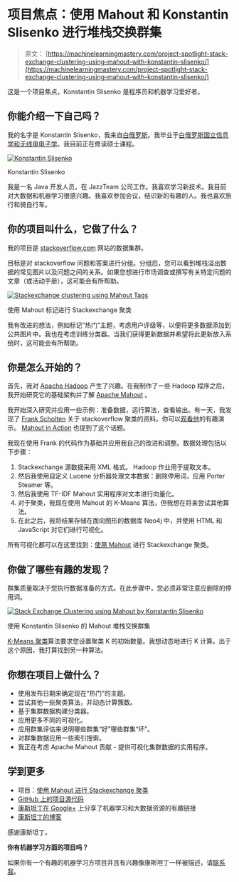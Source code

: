 # 项目焦点：使用 Mahout 和 Konstantin Slisenko 进行堆栈交换群集

> 原文： [https://machinelearningmastery.com/project-spotlight-stack-exchange-clustering-using-mahout-with-konstantin-slisenko/](https://machinelearningmastery.com/project-spotlight-stack-exchange-clustering-using-mahout-with-konstantin-slisenko/)

这是一个项目焦点，Konstantin Slisenko 是程序员和机器学习爱好者。

## 你能介绍一下自己吗？

我的名字是 Konstantin Slisenko，我来自[白俄罗斯](http://en.wikipedia.org/wiki/Belarus)。我毕业于[白俄罗斯国立信息学和无线电电子学](http://www.bsuir.by/index.jsp?lang=en)。我目前正在修读硕士课程。

[![Konstantin Slisenko](img/f56c3ffce7e1d763cbc059c83b5c3365.jpg)](https://3qeqpr26caki16dnhd19sv6by6v-wpengine.netdna-ssl.com/wp-content/uploads/2014/03/konstantin-slisenko.png)

Konstantin Slisenko

我是一名 Java 开发人员，在 JazzTeam 公司工作。我喜欢学习新技术。我目前对大数据和机器学习很感兴趣。我喜欢参加会议，结识新的有趣的人。我也喜欢旅行和骑自行车。

## 你的项目叫什么，它做了什么？

我的项目是 [stackoverflow.com](http://stackoverflow.com/) 网站的数据集群。

目标是对 stackoverflow 问题和答案进行分组。分组后，您可以看到堆栈溢出数据的常见图片以及问题之间的关系。如果您想进行市场调查或撰写有关特定问题的文章（或活动手册），这可能会有所帮助。

[![Stackexchange clustering using Mahout Tags](img/82e009380c84081b07654cb0038a03a1.jpg)](https://3qeqpr26caki16dnhd19sv6by6v-wpengine.netdna-ssl.com/wp-content/uploads/2014/03/Stackexchange-clustering-using-Mahout-tags.png)

使用 Mahout 标记进行 Stackexchange 聚类

我有改进的想法，例如标记“热门”主题，考虑用户评级等，以便将更多数据添加到公共图片中。我也在考虑训练分类器。当我们获得更新数据并希望将此更新放入系统时，这可能会有所帮助。

## 你是怎么开始的？

首先，我对 [Apache Hadoop](http://hadoop.apache.org/) 产生了兴趣。在我制作了一些 Hadoop 程序之后，我开始研究它的基础架构并了解 [Apache Mahout](https://mahout.apache.org/) 。

我开始深入研究并应用一些示例：准备数据，运行算法，查看输出。有一天，我发现了 [Frank Scholten](https://github.com/frankscholten) 关于 stackoverflow 聚类的资料。你可以[观看他](http://vimeo.com/43903965)的有趣演示。 [Mahout in Action](http://www.amazon.com/dp/1935182684?tag=inspiredalgor-20) 也提到了这个话题。

我现在使用 Frank 的代码作为基础并应用我自己的改进和调整。数据处理包括以下步骤：

1.  Stackexchange 源数据采用 XML 格式。 Hadoop 作业用于提取文本。
2.  然后我使用自定义 Lucene 分析器处理文本数据：删除停用词，应用 Porter Steamer 等。
3.  然后我使用 TF-IDF Mahout 实用程序对文本进行向量化。
4.  对于聚类，我现在使用 Mahout 的 K-Means 算法，但我想在将来尝试其他算法。
5.  在此之后，我将结果存储在面向图形的数据库 Neo4j 中，并使用 HTML 和 JavaScript 对它们进行可视化。

所有可视化都可以在这里找到：[使用 Mahout](http://clustering.slisenko.net:8080/stackexchange-web) 进行 Stackexchange 聚类。

## 你做了哪些有趣的发现？

群集质量取决于您执行数据准备的方式。在此步骤中，您必须非常注意应删除的停用词。

[![Stack Exchange Clustering using Mahout by Konstantin Slisenko](img/bea95becffcd97609771221e9ba400ef.jpg)](https://3qeqpr26caki16dnhd19sv6by6v-wpengine.netdna-ssl.com/wp-content/uploads/2014/03/Stack-Exchange-Clustering-using-Mahout.png)

使用 Konstantin Slisenko 的 Mahout 堆栈交换群集

[K-Means 聚类](http://en.wikipedia.org/wiki/K-means_clustering)算法要求您设置聚类 K 的初始数量。我想动态地进行 K 计算。出于这个原因，我打算找到另一种算法。

## 你想在项目上做什么？

*   使用发布日期来确定现在“热门”的主题。
*   尝试其他一些聚类算法，并动态计算簇数。
*   基于集群数据构建分类器。
*   应用更多不同的可视化。
*   应用群集评估来说明哪些群集“好”哪些群集“坏”。
*   对群集数据应用一些索引搜索。
*   我正在考虑 Apache Mahout 贡献 - 提供可视化集群数据的实用程序。

## 学到更多

*   项目：[使用 Mahout 进行 Stackexchange 聚类](http://clustering.slisenko.net:8080/stackexchange-web)
*   [GitHub 上的项目源代码](https://github.com/kslisenko/big-data-research/tree/master/Developments/stackexchange-analyses)
*   [康斯坦丁在 Google+](https://plus.google.com/104628548674452019199) 上分享了机器学习和大数据资源的有趣链接
*   [康斯坦丁的博客](http://www.slisenko.net/)

感谢康斯坦丁。

**你有机器学习方面的项目吗？**

如果你有一个有趣的机器学习方项目并且有兴趣像康斯坦丁一样被描述，请[联系我](http://machinelearningmastery.com/contact/ "Contact")。
